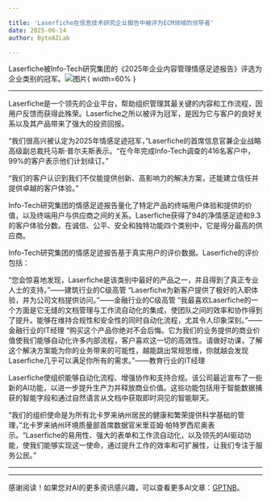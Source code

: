 ```yaml
---

title: 'Laserfiche在信息技术研究企业报告中被评为ECM领域的领导者'
date: 2025-06-14
author: ByteAILab

---
```


Laserfiche被Info-Tech研究集团的《2025年企业内容管理情感足迹报告》评选为企业类别的冠军。![图片](https://ai-techpark.com/wp-content/uploads/Laserfiche.jpg){ width=60% }

---
Laserfiche是一个领先的企业平台，帮助组织管理其最关键的内容和工作流程，因用户反馈而获得此殊荣。Laserfiche之所以被评为冠军，是因为它与客户的良好关系以及其产品带来了强大的投资回报。

“我们很高兴被认定为2025年情感足迹冠军，”Laserfiche的首席信息官兼企业战略高级副总裁托马斯·普尔夫斯表示。“在今年完成Info-Tech调查的416名客户中，99%的客户表示他们计划续订。”

“我们的客户认识到我们不仅能提供创新、高影响力的解决方案，还能建立信任并提供卓越的客户体验。”

Info-Tech研究集团的情感足迹报告量化了特定产品的终端用户体验和提供的价值，以及终端用户与供应商之间的关系。Laserfiche获得了94的净情感足迹和9.3的客户体验分数。在诚信、公平、安全和独特功能四个类别中，它是得分最高的供应商。

Info-Tech研究集团的情感足迹报告基于真实用户的评价数据。Laserfiche的评价包括：

“您会惊喜地发现，Laserfiche是该类别中最好的产品之一，并且得到了真正专业人士的支持。”——建筑行业的C级高管
“Laserfiche为新客户提供了极好的入职体验，并为公司文档提供访问。”——金融行业的C级高管
“我最喜欢Laserfiche的一个方面是它无缝的文档管理与工作流自动化的集成，使团队之间的效率和协作得到了提升。能够在维持合规性和安全性的同时自动化流程，尤其令人印象深刻。”——金融行业的IT经理
“购买这个产品你绝对不会后悔。它为我们的业务提供的商业价值使我们能够自动化许多内部流程，客户喜欢这一切的高效性。请做好功课，了解这个解决方案能为你的业务带来的可能性，越能跳出常规思维，你就越会发现Laserfiche几乎可以满足你所有的需求。”——教育行业的IT经理

Laserfiche使组织能够自动化流程、增强协作和支持合规。该公司最近宣布了一些新的AI功能，以进一步提升生产力并释放商业价值。这些功能包括用于智能数据捕获的智能字段和通过自然语言从文档中获取即时洞见的智能聊天。

“我们的组织使命是为所有北卡罗来纳州居民的健康和繁荣提供科学基础的管理，”北卡罗来纳州环境质量部首席数据官米里亚姆·帕特罗西尼奥表示。“Laserfiche的易用性、强大的表单和工作流自动化，以及领先的AI驱动功能，使我们能够实现这一使命，通过提升工作的效率和可扩展性，让我们专注于服务公民。”

---
---
感谢阅读！如果您对AI的更多资讯感兴趣，可以查看更多AI文章：[GPTNB](https://gptnb.com)。